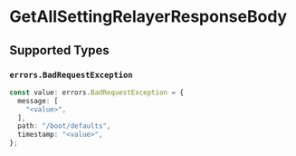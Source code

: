 # GetAllSettingRelayerResponseBody


## Supported Types

### `errors.BadRequestException`

```typescript
const value: errors.BadRequestException = {
  message: [
    "<value>",
  ],
  path: "/boot/defaults",
  timestamp: "<value>",
};
```

